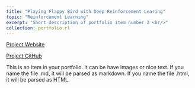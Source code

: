 ```yaml
---
title: "Playing Flappy Bird with Deep Reinforcement Learing"
topic: "Reinforcement Learning"
excerpt: "Short description of portfolio item number 2 <br/>"
collection: portfolio.rl
---
```


[Project Website](https://netopedro.github.io/DeepReinforcementLearningFlappyBird)

[Project GitHub](https://github.com/NetoPedro/DeepReinforcementLearningFlappyBird)

This is an item in your portfolio. It can be have images or nice text. If you name the file .md, it will be parsed as markdown. If you name the file .html, it will be parsed as HTML. 
